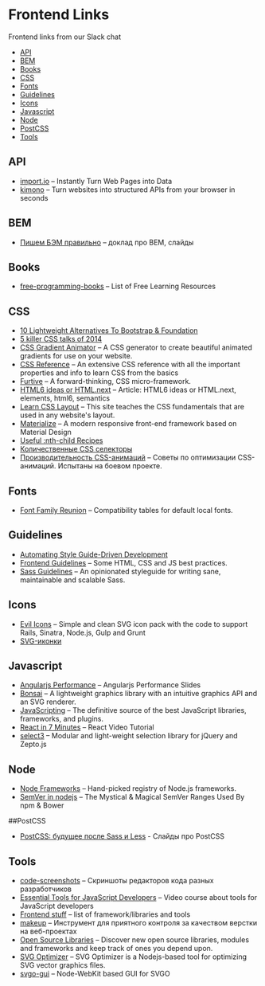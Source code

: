 # Frontend Links

Frontend links from our Slack chat

- [API](#api)
- [BEM](#bem)
- [Books](#books)
- [CSS](#css)
- [Fonts](#fonts)
- [Guidelines](#guidelines)
- [Icons](#icons)
- [Javascript](#javascript)
- [Node](#node)
- [PostCSS](#postcss)
- [Tools](#tools)

## API
*  [import.io](https://import.io/) – Instantly Turn Web Pages into Data
*  [kimono](https://www.kimonolabs.com/) – Turn websites into structured APIs from your browser in seconds

## BEM
*  [Пишем БЭМ правильно](http://webstandardsdays.ru/2014/12/06/pres/bem-right/) – доклад про BEM, слайды

## Books
*  [free-programming-books](https://github.com/vhf/free-programming-books) – List of Free Learning Resources

## CSS
*  [10 Lightweight Alternatives To Bootstrap & Foundation](http://www.hongkiat.com/blog/bootstrap-alternatives/)
*  [5 killer CSS talks of 2014](http://blog.pexels.com/top-5-killer-css-talks-of-2014/)
*  [CSS Gradient Animator](http://www.gradient-animator.com/) – A CSS generator to create beautiful animated gradients for use on your website.
*  [CSS Reference](http://tympanus.net/codrops/css_reference/) – An extensive CSS reference with all the important properties and info to learn CSS from the basics
*  [Furtive](http://furtive.co/) –  A forward-thinking, CSS micro-framework.
*  [HTML6 ideas or HTML.next](http://www.script-tutorials.com/html-next-or-ideas-for-html6/) – Article: HTML6 ideas or HTML.next, elements, html6, semantics
*  [Learn CSS Layout](http://learnlayout.com/) –  This site teaches the CSS fundamentals that are used in any website's layout.
*  [Materialize](http://materializecss.com/) – A modern responsive front-end framework based on Material Design
*  [Useful :nth-child Recipes](https://css-tricks.com/useful-nth-child-recipies/)
*  [Количественные CSS селекторы](http://habrahabr.ru/post/252181/)
*  [Производительность CSS-анимаций](http://forwebdev.ru/css/css-transitions-perfomance/) – Советы по оптимизации CSS-анимаций. Испытаны на боевом проекте.

## Fonts
*  [Font Family Reunion](http://fontfamily.io/) – Compatibility tables for default local fonts.

## Guidelines
*  [Automating Style Guide-Driven Development](http://www.smashingmagazine.com/2015/03/05/automating-style-guide-driven-development/)
*  [Frontend Guidelines](https://github.com/bendc/frontend-guidelines) –  Some HTML, CSS and JS best practices.
*  [Sass Guidelines](http://sass-guidelin.es/) – An opinionated styleguide for writing sane, maintainable and scalable Sass.

## Icons
*  [Evil Icons](http://evil-icons.io/) – Simple and clean SVG icon pack with the code to support Rails, Sinatra, Node.js, Gulp and Grunt
*  [SVG-иконки](http://css.yoksel.ru/svg-icons/)

## Javascript
*  [Angularjs Performance](http://www.slideshare.net/straker503/angularjs-performance) – Angularjs Performance Slides
*  [Bonsai](https://bonsaijs.org/) – A lightweight graphics library with an intuitive graphics API and an SVG renderer.
*  [JavaScripting](http://www.javascripting.com/) – The definitive source of the best JavaScript libraries, frameworks, and plugins.
*  [React in 7 Minutes](https://egghead.io/lessons/react-react-in-7-minutes) – React Video Tutorial
*  [select3](https://github.com/arendjr/select3) – Modular and light-weight selection library for jQuery and Zepto.js

## Node
*  [Node Frameworks](http://nodeframework.com/) – Hand-picked registry of Node.js frameworks.
*  [SemVer in nodejs](http://developer.telerik.com/featured/mystical-magical-semver-ranges-used-npm-bower/) – The Mystical & Magical SemVer Ranges Used By npm & Bower

##PostCSS
*  [PostCSS: будущее после Sass и Less](http://ai.github.io/about-postcss/) - Слайды про PostCSS

## Tools
*  [code-screenshots](https://github.com/shuvalov-anton/code-screenshots) – Скриншоты редакторов кода разных разработчиков
*  [Essential Tools for JavaScript Developers](http://code.tutsplus.com/courses/essential-tools-for-javascript-developers) – Video course about tools for JavaScript developers
*  [Frontend stuff](https://github.com/moklick/frontend-stuff) – list of framework/libraries and tools
*  [makeup](http://2gis.github.io/makeup/) –  Инструмент для приятного контроля за качеством верстки на веб-проектах
*  [Open Source Libraries](http://libraries.io/) – Discover new open source libraries, modules and frameworks and keep track of ones you depend upon.
*  [SVG Optimizer](https://en.bem.info/tools/optimizers/svgo/svgo/) – SVG Optimizer is a Nodejs-based tool for optimizing SVG vector graphics files. 
*  [svgo-gui](https://github.com/svg/svgo-gui) –  Node-WebKit based GUI for SVGO